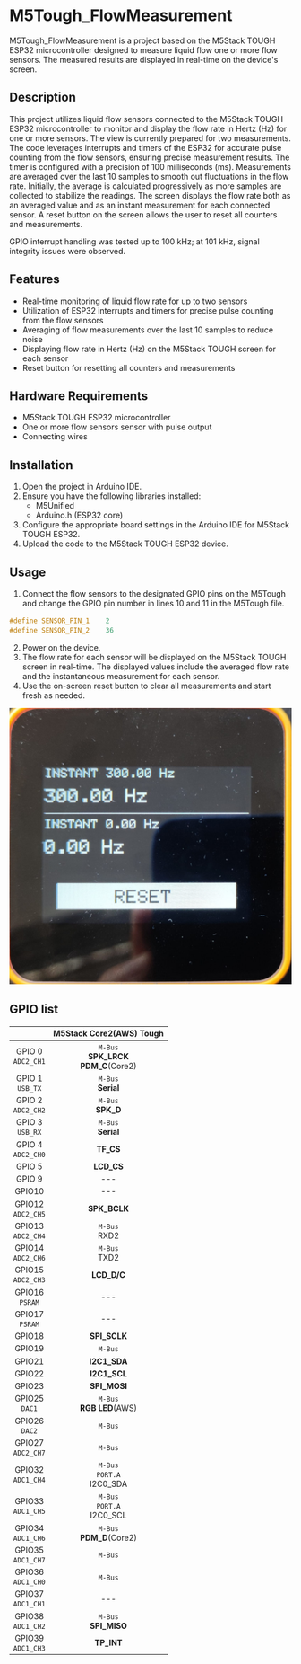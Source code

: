 # M5Tough_FlowMeasurement

M5Tough_FlowMeasurement is a project based on the M5Stack TOUGH ESP32 microcontroller designed to measure liquid flow one or more flow sensors. The measured results are displayed in real-time on the device's screen.

## Description

This project utilizes liquid flow sensors connected to the M5Stack TOUGH ESP32 microcontroller to monitor and display the flow rate in Hertz (Hz) for one or more sensors. The view is currently prepared for two measurements.
The code leverages interrupts and timers of the ESP32 for accurate pulse counting from the flow sensors, ensuring precise measurement results.
The timer is configured with a precision of 100 milliseconds (ms).
Measurements are averaged over the last 10 samples to smooth out fluctuations in the flow rate. Initially, the average is calculated progressively as more samples are collected to stabilize the readings.
The screen displays the flow rate both as an averaged value and as an instant measurement for each connected sensor.
A reset button on the screen allows the user to reset all counters and measurements.

GPIO interrupt handling was tested up to 100 kHz; at 101 kHz, signal integrity issues were observed.

## Features

- Real-time monitoring of liquid flow rate for up to two sensors
- Utilization of ESP32 interrupts and timers for precise pulse counting from the flow sensors
- Averaging of flow measurements over the last 10 samples to reduce noise
- Displaying flow rate in Hertz (Hz) on the M5Stack TOUGH screen for each sensor
- Reset button for resetting all counters and measurements

## Hardware Requirements

- M5Stack TOUGH ESP32 microcontroller
- One or more flow sensors sensor with pulse output
- Connecting wires

## Installation

1. Open the project in Arduino IDE.
2. Ensure you have the following libraries installed:
    - M5Unified
    - Arduino.h (ESP32 core)
3. Configure the appropriate board settings in the Arduino IDE for M5Stack TOUGH ESP32.
4. Upload the code to the M5Stack TOUGH ESP32 device.

## Usage

1. Connect the flow sensors to the designated GPIO pins on the M5Tough and change the GPIO pin number in lines 10 and 11 in the M5Tough file.
```cpp
#define SENSOR_PIN_1    2
#define SENSOR_PIN_2    36
```
2. Power on the device.
3. The flow rate for each sensor will be displayed on the M5Stack TOUGH screen in real-time. The displayed values include the averaged flow rate and the instantaneous measurement for each sensor.
4. Use the on-screen reset button to clear all measurements and start fresh as needed.

![Example View](Example.jpeg)

## GPIO list
|                    |M5Stack Core2(AWS) Tough               |
|:------------------:|:-------------------------------------:|
|GPIO 0<BR>`ADC2_CH1`|`M-Bus`<BR>**SPK_LRCK<BR>PDM_C**(Core2)|
|GPIO 1<BR>`USB_TX`  |`M-Bus`<BR>**Serial**                  |
|GPIO 2<BR>`ADC2_CH2`|`M-Bus`<BR>**SPK_D**                   |
|GPIO 3<BR>`USB_RX`  |`M-Bus`<BR>**Serial**                  |
|GPIO 4<BR>`ADC2_CH0`|**TF_CS**                              |
|GPIO 5              |**LCD_CS**                             |
|GPIO 9              | ---                                   |
|GPIO10              | ---                                   |
|GPIO12<BR>`ADC2_CH5`|**SPK_BCLK**                           |
|GPIO13<BR>`ADC2_CH4`|`M-Bus`<BR>RXD2                        |
|GPIO14<BR>`ADC2_CH6`|`M-Bus`<BR>TXD2                        |
|GPIO15<BR>`ADC2_CH3`|**LCD_D/C**                            |
|GPIO16<BR>`PSRAM`   | ---                                   |
|GPIO17<BR>`PSRAM`   | ---                                   |
|GPIO18              |**SPI_SCLK**                           |
|GPIO19              |`M-Bus`                                |
|GPIO21              |**I2C1_SDA**                           |
|GPIO22              |**I2C1_SCL**                           |
|GPIO23              |**SPI_MOSI**                           |
|GPIO25<BR>`DAC1`    |`M-Bus`<BR>**RGB LED**(AWS)            |
|GPIO26<BR>`DAC2`    |`M-Bus`                                |
|GPIO27<BR>`ADC2_CH7`|`M-Bus`                                |
|GPIO32<BR>`ADC1_CH4`|`M-Bus`<BR>`PORT.A`<BR>I2C0_SDA        |
|GPIO33<BR>`ADC1_CH5`|`M-Bus`<BR>`PORT.A`<BR>I2C0_SCL        |
|GPIO34<BR>`ADC1_CH6`|`M-Bus`<BR>**PDM_D**(Core2)            |
|GPIO35<BR>`ADC1_CH7`|`M-Bus`                                |
|GPIO36<BR>`ADC1_CH0`|`M-Bus`                                |
|GPIO37<BR>`ADC1_CH1`| ---                                   |
|GPIO38<BR>`ADC1_CH2`|`M-Bus`<BR>**SPI_MISO**                |
|GPIO39<BR>`ADC1_CH3`|**TP_INT**                             |
